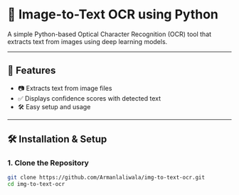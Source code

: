 # 🧠 Image-to-Text OCR using Python

A simple Python-based Optical Character Recognition (OCR) tool that extracts text from images using deep learning models.

---

## 🚀 Features

- 📷 Extracts text from image files  
- ✅ Displays confidence scores with detected text  
- 🛠️ Easy setup and usage  

---

## 🛠️ Installation & Setup

### 1. Clone the Repository

```bash
git clone https://github.com/Armanlaliwala/img-to-text-ocr.git
cd img-to-text-ocr
```
